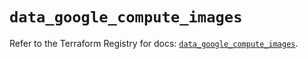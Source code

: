 # `data_google_compute_images`

Refer to the Terraform Registry for docs: [`data_google_compute_images`](https://registry.terraform.io/providers/hashicorp/google/6.41.0/docs/data-sources/compute_images).
